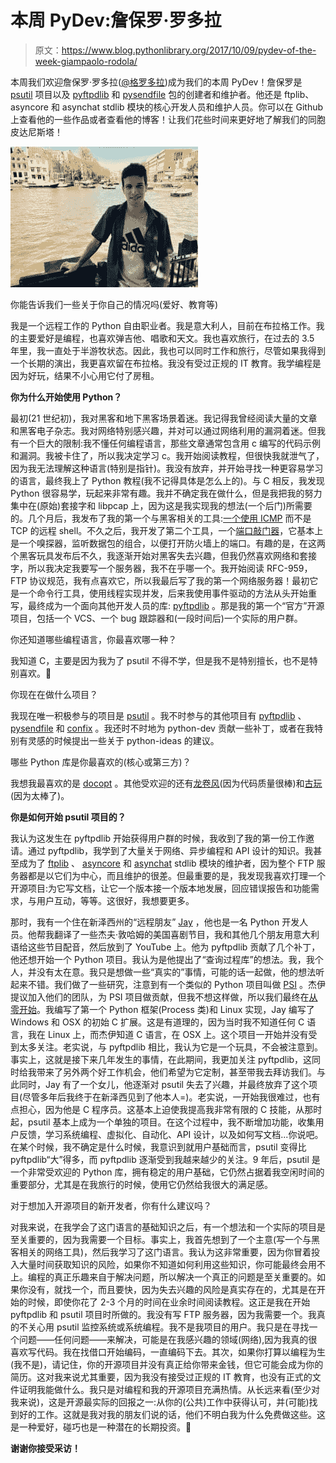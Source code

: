 # 本周 PyDev:詹保罗·罗多拉

> 原文：<https://www.blog.pythonlibrary.org/2017/10/09/pydev-of-the-week-giampaolo-rodola/>

本周我们欢迎詹保罗·罗多拉([@格罗多拉](https://twitter.com/grodola))成为我们的本周 PyDev！詹保罗是 [psutil](https://github.com/giampaolo/psutil) 项目以及 [pyftpdlib](https://github.com/giampaolo/pyftpdlib/) 和 [pysendfile](https://github.com/giampaolo/pysendfile/) 包的创建者和维护者。他还是 ftplib、asyncore 和 asynchat stdlib 模块的核心开发人员和维护人员。你可以在 Github 上查看他的一些作品或者查看他的博客！让我们花些时间来更好地了解我们的同胞皮达尼斯塔！

![](img/3510e2c01ace12720e69eda48e264082.png)

你能告诉我们一些关于你自己的情况吗(爱好、教育等)

我是一个远程工作的 Python 自由职业者。我是意大利人，目前在布拉格工作。我的主要爱好是编程，也喜欢弹吉他、唱歌和天文。我也喜欢旅行，在过去的 3.5 年里，我一直处于半游牧状态。因此，我也可以同时工作和旅行，尽管如果我得到一个长期的演出，我更喜欢留在布拉格。我没有受过正规的 IT 教育。我学编程是因为好玩，结果不小心用它付了房租。

**你为什么开始使用 Python？**

最初(21 世纪初)，我对黑客和地下黑客场景着迷。我记得我曾经阅读大量的文章和黑客电子杂志。我对网络特别感兴趣，并对可以通过网络利用的漏洞着迷。但我有一个巨大的限制:我不懂任何编程语言，那些文章通常包含用 c 编写的代码示例和漏洞。我被卡住了，所以我决定学习 c。我开始阅读教程，但很快我就泄气了，因为我无法理解这种语言(特别是指针)。我没有放弃，并开始寻找一种更容易学习的语言，最终我上了 Python 教程(我不记得具体是怎么上的)。与 C 相反，我发现 Python 很容易学，玩起来非常有趣。我并不确定我在做什么，但是我把我的努力集中在(原始)套接字和 libpcap 上，因为这是我实现我的想法(一个后门)所需要的。几个月后，我发布了我的第一个与黑客相关的工具:[一个使用 ICMP](http://soicmp.sourceforge.net/) 而不是 TCP 的远程 shell。不久之后，我开发了第二个工具，一个[端口敲门器](https://code.google.com/archive/p/pypk/)，它基本上是一个嗅探器，监听数据包的组合，以便打开防火墙上的端口。有趣的是，在这两个黑客玩具发布后不久，我逐渐开始对黑客失去兴趣，但我仍然喜欢网络和套接字，所以我决定我要写一个服务器，我不在乎哪一个。我开始阅读 RFC-959，FTP 协议规范，我有点喜欢它，所以我最后写了我的第一个网络服务器！最初它是一个命令行工具，使用线程实现并发，后来我使用事件驱动的方法从头开始重写，最终成为一个面向其他开发人员的库: [pyftpdlib](https://github.com/giampaolo/pyftpdlib) 。那是我的第一个“官方”开源项目，包括一个 VCS、一个 bug 跟踪器和(一段时间后)一个实际的用户群。

你还知道哪些编程语言，你最喜欢哪一种？

我知道 C，主要是因为我为了 psutil 不得不学，但是我不是特别擅长，也不是特别喜欢。🙂

你现在在做什么项目？

我现在唯一积极参与的项目是 [psutil](https://github.com/giampaolo/psutil) 。我不时参与的其他项目有 [pyftpdlib](https://github.com/giampaolo/pyftpdlib) 、 [pysendfile](https://github.com/giampaolo/pysendfile) 和 [confix](https://github.com/giampaolo/confix) 。我还时不时地为 python-dev 贡献一些补丁，或者在我特别有灵感的时候提出一些关于 python-ideas 的建议。

哪些 Python 库是你最喜欢的(核心或第三方)？

我想我最喜欢的是 [docopt](https://github.com/docopt/docopt) 。其他受欢迎的还有[龙卷风](https://github.com/tornadoweb/tornado)(因为代码质量很棒)和[古玩](https://github.com/dabeaz/curio)(因为太棒了)。

**你是如何开始 psutil 项目的？**

我认为这发生在 pyftpdlib 开始获得用户群的时候，我收到了我的第一份工作邀请。通过 pyftpdlib，我学到了大量关于网络、异步编程和 API 设计的知识。我甚至成为了 [ftplib](https://docs.python.org/2/library/ftplib.html) 、 [asyncore](https://docs.python.org/2/library/asyncore.html) 和 [asynchat](https://docs.python.org/2/library/asynchat.html) stdlib 模块的维护者，因为整个 FTP 服务器都是以它们为中心，而且维护的很差。但最重要的是，我发现我喜欢打理一个开源项目:为它写文档，让它一个版本接一个版本地发展，回应错误报告和功能需求，与用户互动，等等。这很好，我想要更多。

那时，我有一个住在新泽西州的“远程朋友” [Jay](https://www.linkedin.com/in/jay-loden-8780922/) ，他也是一名 Python 开发人员。他帮我翻译了一些杰夫·敦哈姆的美国喜剧节目，我和其他几个朋友用意大利语给这些节目配音，然后放到了 YouTube 上。他为 pyftpdlib 贡献了几个补丁，他还想开始一个 Python 项目。我认为是他提出了“查询过程库”的想法。我，我个人，并没有太在意。我只是想做一些“真实的”事情，可能的话一起做，他的想法听起来不错。我们做了一些研究，注意到有一个类似的 Python 项目叫做 [PSI](https://bitbucket.org/chrismiles/psi/wiki/Home) 。杰伊提议加入他们的团队，为 PSI 项目做贡献，但我不想这样做，所以我们最终在[从零开始](https://groups.google.com/forum/#!topic/psutil-dev/fj8DQ3lGFH4)。我编写了第一个 Python 框架(Process 类)和 Linux 实现，Jay 编写了 Windows 和 OSX 的初始 C 扩展。这是有道理的，因为当时我不知道任何 C 语言，我在 Linux 上，而杰伊知道 C 语言，在 OSX 上。这个项目一开始并没有受到太多关注。老实说，与 pyftpdlib 相比，我认为它是一个玩具，不会被注意到。事实上，这就是接下来几年发生的事情，在此期间，我更加关注 pyftpdlib，这同时给我带来了另外两个好工作机会，他们希望为它定制，甚至带我去拜访我们。与此同时，Jay 有了一个女儿，他逐渐对 psutil 失去了兴趣，并最终放弃了这个项目(尽管多年后我终于在新泽西见到了他本人=)。老实说，一开始我很难过，也有点担心，因为他是 C 程序员。这基本上迫使我提高我非常有限的 C 技能，从那时起，psutil 基本上成为一个单独的项目。在这个过程中，我不断增加功能，收集用户反馈，学习系统编程、虚拟化、自动化、API 设计，以及如何写文档...你说吧。在某个时候，我不确定是什么时候，我意识到就用户基础而言，psutil 变得比 pyftpdlib“大”得多，而 pyftpdlib 逐渐受到我越来越少的关注。9 年后，psutil 是一个非常受欢迎的 Python 库，拥有稳定的用户基础，它仍然占据着我空闲时间的重要部分，尤其是在我旅行的时候，使用它仍然给我很大的满足感。

对于想加入开源项目的新开发者，你有什么建议吗？

对我来说，在我学会了这门语言的基础知识之后，有一个想法和一个实际的项目是至关重要的，因为我需要一个目标。事实上，我首先想到了一个主意(写一个与黑客相关的网络工具)，然后我学习了这门语言。我认为这非常重要，因为你冒着投入大量时间获取知识的风险，如果你不知道如何利用这些知识，你可能最终会用不上。编程的真正乐趣来自于解决问题，所以解决一个真正的问题是至关重要的。如果你没有，就找一个，而且要快，因为失去兴趣的风险是真实存在的，尤其是在开始的时候，即使你花了 2-3 个月的时间在业余时间阅读教程。这正是我在开始 pyftpdlib 和 psutil 项目时所做的。我没有写 FTP 服务器，因为我需要一个。我真的不关心用 psutil 监控系统或系统编程。我不是我项目的用户。我只是在寻找一个问题——任何问题——来解决，可能是在我感兴趣的领域(网络),因为我真的很喜欢写代码。我在找借口开始编码，一直编码下去。其次，如果你打算以编程为生(我不是)，请记住，你的开源项目并没有真正给你带来金钱，但它可能会成为你的简历。这对我来说尤其重要，因为我没有接受过正规的 IT 教育，也没有正式的文件证明我能做什么。我只是对编程和我的开源项目充满热情。从长远来看(至少对我来说)，这是开源最实际的回报之一:从你的(公共)工作中获得认可，并(可能)找到好的工作。这就是我对我的朋友们说的话，他们不明白我为什么免费做这些。这是一种爱好，碰巧也是一种潜在的长期投资。🙂

**谢谢你接受采访！**